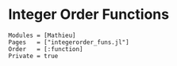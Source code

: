 # Integer Order Functions

```@autodocs
Modules = [Mathieu]
Pages   = ["integerorder_funs.jl"]
Order   = [:function]
Private = true
```
